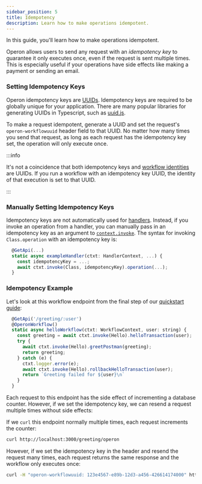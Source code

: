 ```yaml
---
sidebar_position: 5
title: Idempotency
description: Learn how to make operations idempotent.
---
```


In this guide, you'll learn how to make operations idempotent.

Operon allows users to send any request with an _idempotency key_ to guarantee it only executes once, even if the request is sent multiple times.
This is especially useful if your operations have side effects like making a payment or sending an email.

### Setting Idempotency Keys

Operon idempotency keys are [UUIDs](https://en.wikipedia.org/wiki/Universally_unique_identifier).
Idempotency keys are required to be globally unique for your application.
There are many popular libraries for generating UUIDs in Typescript, such as [uuid.js](https://www.npmjs.com/package/uuid).

To make a request idempotent, generate a UUID and set the request's `operon-workflowuuid` header field to that UUID.
No matter how many times you send that request, as long as each request has the idempotency key set, the operation will only execute once.

:::info

It's not a coincidence that both idempotency keys and [workflow identities](./workflow-tutorial#workflow-identity) are UUIDs.
If you run a workflow with an idempotency key UUID, the identity of that execution is set to that UUID.

:::

### Manually Setting Idempotency Keys

Idempotency keys are not automatically used for [handlers](./http-serving-tutorial#handlers).
Instead, if you invoke an operation from a handler, you can manually pass in an idempotency key as an argument to [`context.invoke`](../api-reference/contexts#handlerctxtinvoketargetclass-workflowuuid).
The syntax for invoking `Class.operation` with an idempotency key is:

```javascript
  @GetApi(...)
  static async exampleHandler(ctxt: HandlerContext, ...) {
    const idempotencyKey = ...;
    await ctxt.invoke(Class, idempotencyKey).operation(...);
  }
```

### Idempotency Example

Let's look at this workflow endpoint from the final step of our [quickstart guide](../getting-started/quickstart-programming-2):

```javascript
  @GetApi('/greeting/:user')
  @OperonWorkflow()
  static async helloWorkflow(ctxt: WorkflowContext, user: string) {
    const greeting = await ctxt.invoke(Hello).helloTransaction(user);
    try {
      await ctxt.invoke(Hello).greetPostman(greeting);
      return greeting;
    } catch (e) {
      ctxt.logger.error(e);
      await ctxt.invoke(Hello).rollbackHelloTransaction(user);
      return `Greeting failed for ${user}\n`
    }
  }
```

Each request to this endpoint has the side effect of incrementing a database counter.
However, if we set the idempotency key, we can resend a request multiple times without side effects:

If we `curl` this endpoint normally multiple times, each request increments the counter:

```bash
curl http://localhost:3000/greeting/operon
```

However, if we set the idempotency key in the header and resend the request many times, each request returns the same response and the workflow only executes once:

```bash
curl -H "operon-workflowuuid: 123e4567-e89b-12d3-a456-426614174000" http://localhost:3000/greeting/operon
```